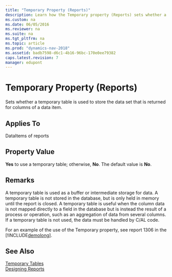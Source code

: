 ```yaml
---
title: "Temporary Property (Reports)"
description: Learn how the Temporary property (Reports) sets whether a temporary table is used to store the data set that is returned for columns of a data item. 
ms.custom: na
ms.date: 06/05/2016
ms.reviewer: na
ms.suite: na
ms.tgt_pltfrm: na
ms.topic: article
ms.prod: "dynamics-nav-2018"
ms.assetid: badb7598-d6c1-4b16-96bc-170e0ee79382
caps.latest.revision: 7
manager: edupont
---
```

# Temporary Property (Reports)
Sets whether a temporary table is used to store the data set that is returned for columns of a data item.  
  
## Applies To  
 DataItems of reports  
  
## Property Value  
 **Yes** to use a temporary table; otherwise, **No**. The default value is **No**.  
  
## Remarks  
 A temporary table is used as a buffer or intermediate storage for data. A temporary table is not stored in the database, but is only held in memory until the report is closed. A temporary table is useful when the column data is not mapped directly to a field in the database but is instead the result of a process or operation, such as an aggregation of data from several columns. If a temporary table is not used, the data must be handled by C/AL code.  
  
 For an example of the use of the Temporary property, see report 1306 in the [!INCLUDE[demolong](includes/demolong_md.md)].  
  
## See Also  
 [Temporary Tables](Temporary-Tables.md)   
 [Designing Reports](Designing-Reports.md)